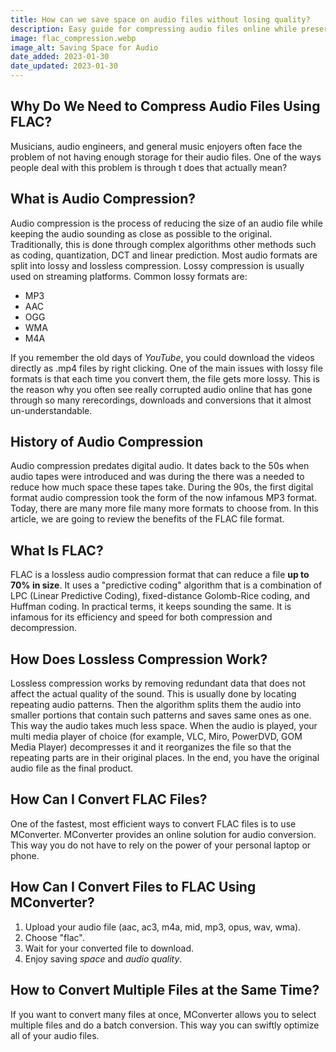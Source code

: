 ```yaml
---
title: How can we save space on audio files without losing quality?
description: Easy guide for compressing audio files online while preserving the quality. Learn how FLAC works and the difference between lossy and lossless compression. Provide insights to some of the methods through which lossless compression is achieved.
image: flac_compression.webp
image_alt: Saving Space for Audio
date_added: 2023-01-30
date_updated: 2023-01-30
---
```


## Why Do We Need to Compress Audio Files Using FLAC?
Musicians, audio engineers, and general music enjoyers often face the problem of not having enough storage for their audio files. One of the ways people deal with this problem is through t does that actually mean?

## What is Audio Compression?
Audio compression is the process of reducing the size of an audio file while keeping the audio sounding as close as possible to the original. Traditionally, this is done through complex algorithms other methods such as coding, quantization, DCT and linear prediction. Most audio formats are split into lossy and lossless compression. Lossy compression is usually used on streaming platforms. Common lossy formats are:

 - MP3
 - AAC
 - OGG
 - WMA
 - M4A

If you remember the old days of *YouTube*, you could download the videos directly as .mp4 files by right clicking. One of the main issues with lossy file formats is that each time you convert them, the file gets more lossy. This is the reason why you often see really corrupted audio online that has gone through so many rerecordings, downloads and conversions that it almost un-understandable. 

## History of Audio Compression
Audio compression predates digital audio. It dates back to the 50s when audio tapes were introduced and was during the there was a needed to reduce how much space these tapes take. During the 90s, the first digital format audio compression took the form of the now infamous MP3 format. Today, there are many more file many more formats to choose from. In this article, we are going to review the benefits of the FLAC file format.

## What Is FLAC?
FLAC is a lossless audio compression format that can reduce a file **up to 70% in size**. It uses a "predictive coding" algorithm that is a combination of LPC (Linear Predictive Coding), fixed-distance Golomb-Rice coding, and Huffman coding. In practical terms, it keeps sounding the same. It is infamous for its efficiency and speed for both compression and decompression.

## How Does Lossless Compression Work?
Lossless compression works by removing redundant data that does not affect the actual quality of the sound. This is usually done by locating repeating audio patterns. Then the algorithm splits them the audio into smaller portions that contain such patterns and saves same ones as one. This way the audio takes much less space. When the audio is played, your multi media player of choice (for example, VLC, Miro, PowerDVD, GOM Media Player) decompresses it and it reorganizes the file so that the repeating parts are in their original places. In the end, you have the original audio file as the final product.   

## How Can I Convert FLAC Files?
One of the fastest, most efficient ways to convert FLAC files is to use MConverter. MConverter provides an online solution for audio conversion. This way you do not have to rely on the power of your personal laptop or phone.

## How Can I Convert Files to FLAC Using MConverter?
1. Upload your audio file (aac, ac3, m4a, mid, mp3, opus, wav, wma).
2. Choose "flac".
3. Wait for your converted file to download.
4. Enjoy saving *space* and *audio quality*.

## How to Convert Multiple Files at the Same Time?
If you want to convert many files at once, MConverter allows you to select multiple files and do a batch conversion. This way you can swiftly optimize all of your audio files.
